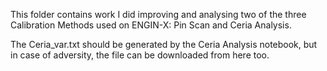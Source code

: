 This folder contains work I did improving and analysing two of the three Calibration Methods used on ENGIN-X: Pin Scan and Ceria Analysis.

The Ceria_var.txt should be generated by the Ceria Analysis notebook, but in case of adversity, the file can be downloaded from here too.
